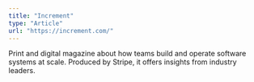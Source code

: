```yaml
---
title: "Increment"
type: "Article"
url: "https://increment.com/"
---
```


Print and digital magazine about how teams build and operate software systems at scale. Produced by Stripe, it offers insights from industry leaders.

